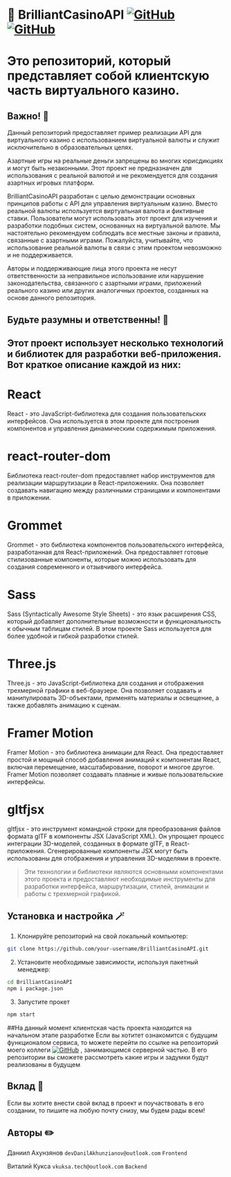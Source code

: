 # :game_die: BrilliantCasinoAPI [![GitHub](https://img.shields.io/badge/GitHub-sabexzero-000000?logo=github)](https://github.com/sabexzero) [![GitHub](https://img.shields.io/badge/GitHub-n0sebleeded-000000?logo=github)](https://github.com/n0sebleeded)
# Это репозиторий, который представляет собой клиентскую часть виртуального казино.

## Важно! :crocodile:
Данный репозиторий предоставляет пример реализации API для виртуального казино с использованием виртуальной валюты и служит исключительно в образовательных целях. 

Азартные игры на реальные деньги запрещены во многих юрисдикциях и могут быть незаконными. Этот проект не предназначен для использования с реальной валютой и не рекомендуется для создания азартных игровых платформ.

BrilliantCasinoAPI разработан с целью демонстрации основных принципов работы с API для управления виртуальным казино. Вместо реальной валюты используется виртуальная валюта и фиктивные ставки. Пользователи могут использовать этот проект для изучения и разработки подобных систем, основанных на виртуальной валюте.
Мы настоятельно рекомендуем соблюдать все местные законы и правила, связанные с азартными играми. Пожалуйста, учитывайте, что использование реальной валюты в связи с этим проектом невозможно и не поддерживается.

Авторы и поддерживающие лица этого проекта не несут ответственности за неправильное использование или нарушение законодательства, связанного с азартными играми, приложений реального казино или других аналогичных проектов, созданных на основе данного репозитория.
## Будьте разумны и ответственны! :raised_hands:

## Этот проект использует несколько технологий и библиотек для разработки веб-приложения. Вот краткое описание каждой из них:

# React
React - это JavaScript-библиотека для создания пользовательских интерфейсов. Она используется в этом проекте для построения компонентов и управления динамическим содержимым приложения.

# react-router-dom
Библиотека react-router-dom предоставляет набор инструментов для реализации маршрутизации в React-приложениях. Она позволяет создавать навигацию между различными страницами и компонентами в приложении.

# Grommet
Grommet - это библиотека компонентов пользовательского интерфейса, разработанная для React-приложений. Она предоставляет готовые стилизованные компоненты, которые можно использовать для создания современного и отзывчивого интерфейса.

# Sass
Sass (Syntactically Awesome Style Sheets) - это язык расширения CSS, который добавляет дополнительные возможности и функциональность к обычным таблицам стилей. В этом проекте Sass используется для более удобной и гибкой разработки стилей.

# Three.js
Three.js - это JavaScript-библиотека для создания и отображения трехмерной графики в веб-браузере. Она позволяет создавать и манипулировать 3D-объектами, применять материалы и освещение, а также добавлять анимацию к сценам.

# Framer Motion
Framer Motion - это библиотека анимации для React. Она предоставляет простой и мощный способ добавления анимаций к компонентам React, включая перемещение, масштабирование, поворот и многое другое. Framer Motion позволяет создавать плавные и живые пользовательские интерфейсы.

# gltfjsx
gltfjsx - это инструмент командной строки для преобразования файлов формата glTF в компоненты JSX (JavaScript XML). Он упрощает процесс интеграции 3D-моделей, созданных в формате glTF, в React-приложения. Сгенерированные компоненты JSX могут быть использованы для отображения и управления 3D-моделями в проекте.

> Эти технологии и библиотеки являются основными компонентами этого проекта и предоставляют необходимые инструменты для разработки интерфейса, маршрутизации, стилей, анимации и работы с трехмерной графикой.
## Установка и настройка :magic_wand:
1. Клонируйте репозиторий на свой локальный компьютер:
```bash
git clone https://github.com/your-username/BrilliantCasinoAPI.git
```
2. Установите необходимые зависимости, используя пакетный менеджер:
```bash
cd BrilliantCasinoAPI
npm i package.json
```
3. Запустите прокет
```bash
npm start
```
##На данный момент клиентская часть проекта находится на начальном этапе разработке
Если вы хотитет ознакомится с будущим функционалом сервиса, то можете перейти по ссылке на репозиторий моего коллеги [![GitHub](https://img.shields.io/badge/GitHub-СlientBrilliantСasino-blue?style=flat-square&logo=github)](https://github.com/sabexzero/BrilliantCasinoAPI) , занимающимся серверной частью. В его репозитории вы сможете рассмотреть какие игры и задумки будут реализованы в будущем
## Вклад :rocket:
Если вы хотите внести свой вклад в проект и поучаствовать в его создании, то пишите на любую почту снизу, мы будем рады всем!
## Авторы :pencil2:
Даниил Ахунзянов `devDanilAkhunzianov@outlook.com` `Frontend`

Виталий Кукса `vkuksa.tech@outlook.com` `Backend`

